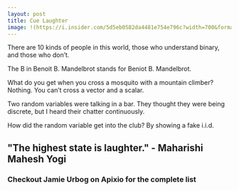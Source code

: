 ```yaml
---
layout: post
title: Cue Laughter
image: !(https://i.insider.com/5d5eb0582da4481e754e796c?width=700&format=jpeg&auto=webp)
---
```


 There are 10 kinds of people in this world, those who understand binary, and those who don’t.


 The B in Benoit B. Mandelbrot stands for Beniot B. Mandelbrot.


 What do you get when you cross a mosquito with a mountain climber? Nothing. You can’t cross a vector and a scalar.


 Two random variables were talking in a bar. They thought they were being discrete, but I heard their chatter continuously.


 How did the random variable get into the club? By showing a fake i.i.d.


## "The highest state is laughter." - Maharishi Mahesh Yogi


### Checkout Jamie Urbog on Apixio for the complete list

